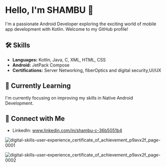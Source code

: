 # Hello, I'm SHAMBU 👋

I'm a passionate Android Developer exploring the exciting world of mobile app development with Kotlin. Welcome to my GitHub profile!

## 🛠️ Skills

- **Languages:** Kotlin, Java, C, XML, HTML, CSS
- **Android:** JetPack Compose
- **Certifications:** Server Networking, fiberOptics and digital security,UI/UX

## 🌱 Currently Learning

I'm currently focusing on improving my skills in Native Android Development.

## 🤝 Connect with Me

- LinkedIn: www.linkedin.com/in/shambu-c-36b5051b4 


![digital-skills-user-experience_certificate_of_achievement_p9avx2f_page-0001](https://github.com/shambuchandran/shambuchandran/assets/142157293/20a2fd31-5b17-4556-b500-18fcfce13c1f)

![digital-skills-user-experience_certificate_of_achievement_p9avx2f_page-0002](https://github.com/shambuchandran/shambuchandran/assets/142157293/d88fb07a-3981-4462-b756-0d5a8778ede8)

